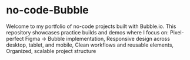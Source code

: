 # no-code-Bubble
Welcome to my portfolio of no-code projects built with Bubble.io. This repository showcases practice builds and demos where I focus on: Pixel-perfect Figma → Bubble implementation, Responsive design across desktop, tablet, and mobile, Clean workflows and reusable elements, Organized, scalable project structure
